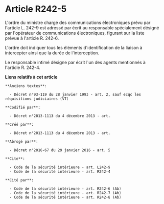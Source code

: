 # Article R242-5

L'ordre du ministre chargé des communications électroniques prévu par l'article L. 242-9 est adressé par écrit au responsable
spécialement désigné par l'opérateur de communications électroniques, figurant sur la liste prévue à l'article R. 242-6. 

L'ordre doit indiquer tous les éléments d'identification de la liaison à intercepter ainsi que la durée de l'interception. 

Le responsable intimé désigne par écrit l'un des agents mentionnés à l'article R. 242-4.

**Liens relatifs à cet article**

	**Anciens textes**:

	  - Décret n°93-119 du 28 janvier 1993 - art. 2, sauf ecqc les réquisitions judiciaires (VT)

	**Codifié par**:

	  - Décret n°2013-1113 du 4 décembre 2013 - art.

	**Créé par**:

	  - Décret n°2013-1113 du 4 décembre 2013 - art.

	**Abrogé par**:

	  - Décret n°2016-67 du 29 janvier 2016 - art. 5

	**Cite**:

	  - Code de la sécurité intérieure - art. L242-9
	  - Code de la sécurité intérieure - art. R242-4

	**Cité par**:

	  - Code de la sécurité intérieure - art. R242-6 (Ab)
	  - Code de la sécurité intérieure - art. R242-7 (Ab)
	  - Code de la sécurité intérieure - art. R242-8 (Ab)
